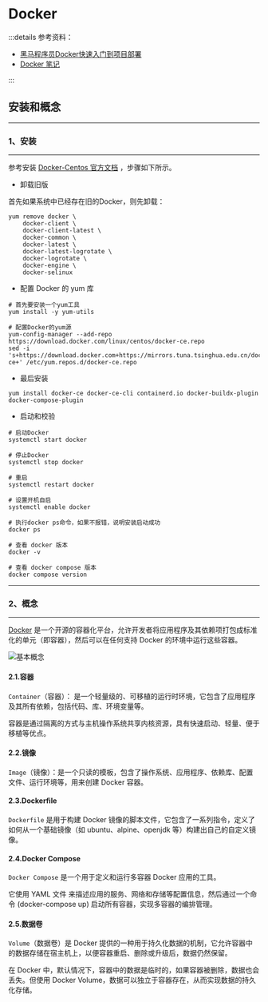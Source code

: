 # Docker

:::details 参考资料：

- [黑马程序员Docker快速入门到项目部署](https://www.bilibili.com/video/BV1HP4118797)
- [Docker 笔记](https://b11et3un53m.feishu.cn/wiki/MWQIw4Zvhil0I5ktPHwcoqZdnec)

:::

## 安装和概念

---

### 1、安装

---

参考安装 [Docker-Centos 官方文档](https://docs.docker.com/engine/install/centos/) ，步骤如下所示。

- 卸载旧版

首先如果系统中已经存在旧的Docker，则先卸载：

````shell
yum remove docker \
    docker-client \
    docker-client-latest \
    docker-common \
    docker-latest \
    docker-latest-logrotate \
    docker-logrotate \
    docker-engine \
    docker-selinux 
````

- 配置 Docker 的 yum 库

````shell
# 首先要安装一个yum工具
yum install -y yum-utils

# 配置Docker的yum源
yum-config-manager --add-repo https://download.docker.com/linux/centos/docker-ce.repo
sed -i 's+https://download.docker.com+https://mirrors.tuna.tsinghua.edu.cn/docker-ce+' /etc/yum.repos.d/docker-ce.repo
````

- 最后安装

````shell
yum install docker-ce docker-ce-cli containerd.io docker-buildx-plugin docker-compose-plugin
````

- 启动和校验

````shell
# 启动Docker
systemctl start docker

# 停止Docker
systemctl stop docker

# 重启
systemctl restart docker

# 设置开机自启
systemctl enable docker

# 执行docker ps命令，如果不报错，说明安装启动成功
docker ps

# 查看 docker 版本
docker -v

# 查看 docker compose 版本
docker compose version
````

---

### 2、概念

---

[Docker](https://www.docker.com/) 是一个开源的容器化平台，允许开发者将应用程序及其依赖项打包成标准化的单元（即容器），然后可以在任何支持 Docker 的环境中运行这些容器。

<img src="https://blogcola1213.oss-cn-wuhan-lr.aliyuncs.com/middleware/docker/01.png" alt="基本概念" style="margin: auto;zoom: normal">

#### 2.1.容器

`Container`（容器）： 是一个轻量级的、可移植的运行时环境，它包含了应用程序及其所有依赖，包括代码、库、环境变量等。

容器是通过隔离的方式与主机操作系统共享内核资源，具有快速启动、轻量、便于移植等优点。

#### 2.2.镜像

`Image`（镜像）：是一个只读的模板，包含了操作系统、应用程序、依赖库、配置文件、运行环境等，用来创建 Docker 容器。

#### 2.3.Dockerfile

`Dockerfile` 是用于构建 Docker 镜像的脚本文件，它包含了一系列指令，定义了如何从一个基础镜像（如 ubuntu、alpine、openjdk 等）构建出自己的自定义镜像。

#### 2.4.Docker Compose

`Docker Compose` 是一个用于定义和运行多容器 Docker 应用的工具。

它使用 YAML 文件 来描述应用的服务、网络和存储等配置信息，然后通过一个命令 (docker-compose up) 启动所有容器，实现多容器的编排管理。

#### 2.5.数据卷

`Volume`（数据卷）是 Docker 提供的一种用于持久化数据的机制，它允许容器中的数据存储在宿主机上，以便容器重启、删除或升级后，数据仍然保留。

在 Docker 中，默认情况下，容器中的数据是临时的，如果容器被删除，数据也会丢失。但使用 Docker Volume，数据可以独立于容器存在，从而实现数据的持久化存储。